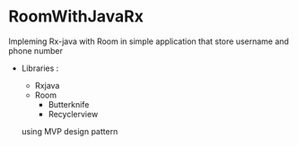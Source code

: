 # RoomWithJavaRx
Impleming Rx-java with Room in simple application
that store username and phone number

- Libraries : 
  - Rxjava
  - Room
	- Butterknife
	- Recyclerview
	
  using MVP design pattern
